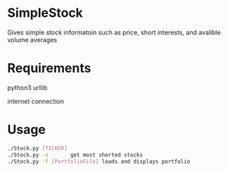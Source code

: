 # SimpleStock
Gives simple stock informatoin 
such as price, short interests, and avalible volume averages

# Requirements
python3
urllib

internet connection

# Usage
```bash
./Stock.py [TICKER]
./Stock.py -s       get most shorted stocks
./Stock.py -f [PortfolioFile] loads and displays portfolio

```
